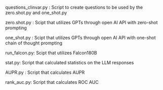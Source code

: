 questions_clinvar.py : Script to create questions to be used by the zero.shot.py and one_shot.py

zero.shot.py : Scipt that utilizes GPTs through open AI API with zero-shot prompting

one_shot.py : Scipt that utilizes GPTs through open AI API with one-shot chain of thought prompting

run_falcon.py: Scipt that utilizes Falcon180B

stat.py: Script that calculated statistics on the LLM responses

AUPR.py : Script that calculates AUPR

rank_auc.py: Script that calculates ROC AUC



